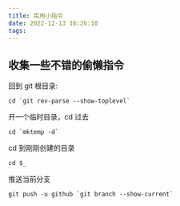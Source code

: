 ```yaml
---
title: 实用小指令
date: 2022-12-13 16:26:10
tags:
---
```


## 收集一些不错的偷懒指令

回到 git 根目录:

```
cd `git rev-parse --show-toplevel`
```

开一个临时目录，cd 过去

```
cd `mktemp -d`
```

cd 到刚刚创建的目录

```
cd $_
```

推送当前分支

```
git push -u github `git branch --show-current`
```
